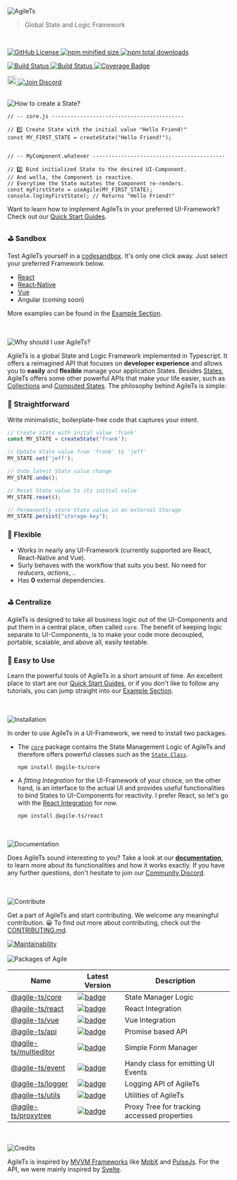  <img src="https://raw.githubusercontent.com/agile-ts/agile/master/static/header_background.png" alt="AgileTs">

> Global State and Logic Framework

 <br />

<p align="left">
 <a href="https://github.com/agile-ts/agile">
   <img src="https://img.shields.io/github/license/agile-ts/agile.svg?label=license&style=flat&colorA=293140&colorB=4a4872" alt="GitHub License"/>
 </a>
 <a href="https://npm.im/@agile-ts/core">
   <img src="https://img.shields.io/bundlephobia/min/@agile-ts/core.svg?label=bundle%20size&style=flat&colorA=293140&colorB=4a4872" alt="npm minified size"/>
 </a>
 <a href="https://npm.im/@agile-ts/core">
   <img src="https://img.shields.io/npm/dt/@agile-ts/core.svg?label=downloads&style=flat&colorA=293140&colorB=4a4872" alt="npm total downloads"/>
 </a>
</p>

<p align="left">
 <a href="https://github.com/agile-ts/agile/actions?query=workflow%3ARelease">
   <img src="https://github.com/agile-ts/agile/workflows/Release/badge.svg" alt="Build Status"/>
 </a>
 <a href="https://github.com/agile-ts/agile/actions?query=workflow%3A%22Test+All+Packages%22">
   <img src="https://github.com/agile-ts/agile/workflows/Test%20All%20Packages/badge.svg" alt="Build Status"/>
 </a>
 <a href="https://coveralls.io/github/agile-ts/agile?branch=master">
   <img src="https://coveralls.io/repos/github/agile-ts/agile/badge.svg?branch=master" alt="Coverage Badge"/>
 </a>
</p>

<p align="left">
 <a href="https://twitter.com/intent/tweet?text=I%20just%20discovered%20AgileTs%3B%20a%20global%2C%20spacy%20and%20overall%20easy%20to%20use%20State%20Manager.%0A%60%60%60ts%0Aconst%20MY_STATE%20%3D%20App.createState(%22Hello%20stranger%22)%3B%0AMY_STATE.set(%22Hello%20friend%22)%3B%0A%60%60%60%0Ahttps%3A%2F%2Fgithub.com%2Fagile-ts%2Fagile%2F%20%0A%0A%40AgileFramework%20%0A%23agilets%20%23statemanagement%20%23webdev%20"><img src="http://randojs.com/images/tweetShield.svg" alt="Tweet" height="20"/>
 </a>
 <a href="https://discord.gg/T9GzreAwPH">
   <img src="https://img.shields.io/discord/795291052897992724.svg?label=&logo=discord&logoColor=ffffff&color=7389D8&labelColor=6A7EC2" alt="Join Discord"/>
 </a>
</p> 

<br />
<img src="https://raw.githubusercontent.com/agile-ts/agile/master/static/how_to_create_state_header.png" alt="How to create a State?"/>

```tsx
// -- core.js ------------------------------------------

// 1️⃣ Create State with the initial value "Hello Friend!"
const MY_FIRST_STATE = createState("Hello Friend!");


// -- MyComponent.whatever ------------------------------------------

// 2️⃣ Bind initialized State to the desired UI-Component.
// And wolla, the Component is reactive. 
// Everytime the State mutates the Component re-renders.
const myFirstState = useAgile(MY_FIRST_STATE);
console.log(myFirstState); // Returns "Hello Friend!"
```
Want to learn how to implement AgileTs in your preferred UI-Framework?
Check out our [Quick Start Guides](https://agile-ts.org/docs/Installation.md).

### ⛳️ Sandbox
Test AgileTs yourself in a [codesandbox](https://codesandbox.io/s/agilets-first-state-f12cz).
It's only one click away. Just select your preferred Framework below.

- [React](https://codesandbox.io/s/agilets-first-state-f12cz)
- [React-Native](https://snack.expo.io/@bennodev/agilets-first-state)
- [Vue](https://codesandbox.io/s/agilets-first-state-i5xxs)
- Angular (coming soon)

More examples can be found in the [Example Section](https://agile-ts.org/docs/examples).


<br />


<br />
<img src="https://raw.githubusercontent.com/agile-ts/agile/master/static/why_should_i_use_agile.png" alt="Why should I use AgileTs?"/>

AgileTs is a global State and Logic Framework implemented in Typescript.
It offers a reimagined API that focuses on **developer experience**
and allows you to **easily** and **flexible** manage your application States.
Besides [States](https://agile-ts.org/docs/core/state),
AgileTs offers some other powerful APIs that make your life easier,
such as [Collections](https://agile-ts.org/docs/core/collection)
and [Computed States](https://agile-ts.org/docs/core/computed).
The philosophy behind AgileTs is simple:

### 🚅 Straightforward

Write minimalistic, boilerplate-free code that captures your intent.
```ts
// Create State with inital value 'frank'
const MY_STATE = createState('frank');

// Update State value from 'frank' to 'jeff'
MY_STATE.set('jeff');

// Undo latest State value change
MY_STATE.undo();

// Reset State value to its initial value
MY_STATE.reset();

// Permanently store State value in an external Storage
MY_STATE.persist("storage-key"); 
```

### 🤸‍ Flexible

- Works in nearly any UI-Framework (currently supported are React, React-Native and Vue).
- Surly behaves with the workflow that suits you best.
  No need for _reducers_, _actions_, ..
- Has **0** external dependencies.

### ⛳️ Centralize

AgileTs is designed to take all business logic out of the UI-Components
and put them in a central place, often called `core`.
The benefit of keeping logic separate to UI-Components,
is to make your code more decoupled, portable, scalable,
and above all, easily testable.

### 🎯 Easy to Use

Learn the powerful tools of AgileTs in a short amount of time. 
An excellent place to start are our [Quick Start Guides](https://agile-ts.org/docs/Installation), 
or if you don't like to follow any tutorials,
you can jump straight into our [Example Section](https://agile-ts.org/docs/examples/Introduction).


<br />


<br />
<img src="https://raw.githubusercontent.com/agile-ts/agile/master/static/installation_header.png" alt="Installation"/>

In order to use AgileTs in a UI-Framework, we need to install two packages.

- The [`core`](https://agile-ts.org/docs/core) package contains the State Management Logic of AgileTs
  and therefore offers powerful classes such as the [`State Class`](https://agile-ts.org/docs/core/state).
  ```
  npm install @agile-ts/core
  ```

- A _fitting Integration_ for the UI-Framework of your choice, on the other hand,
  is an interface to the actual UI and provides useful functionalities 
  to bind States to UI-Components for reactivity.
  I prefer React, so let's go with the [React Integration](https://www.npmjs.com/package/@agile-ts/react) for now.
  ```
  npm install @agile-ts/react
  ```


<br />


<br />
<img src="https://raw.githubusercontent.com/agile-ts/agile/master/static/documentation_header.png" alt="Documentation"/>

Does AgileTs sound interesting to you?
Take a look at our **[documentation](https://agile-ts.org/docs/introduction)**, 
to learn more about its functionalities and how it works exactly.
If you have any further questions, 
don't hesitate to join our [Community Discord](https://discord.gg/T9GzreAwPH).


<br />


<br />
<img src="https://raw.githubusercontent.com/agile-ts/agile/master/static/contribute_header.png" alt="Contribute"/>

Get a part of AgileTs and start contributing. We welcome any meaningful contribution. 😀
To find out more about contributing, check out the [CONTRIBUTING.md](https://github.com/agile-ts/agile/blob/master/CONTRIBUTING.md).

<a href="https://codeclimate.com/github/agile-ts/agile/coverage.svg">
   <img src="https://codeclimate.com/github/agile-ts/agile/badges/gpa.svg" alt="Maintainability"/>
</a>


<br />


<br />
<img src="https://raw.githubusercontent.com/agile-ts/agile/master/static/packages_of_agile.png" alt="Packages of Agile"/>

| Name                                                                     |                                                                               Latest Version                                                                                | Description                                 |
| ------------------------------------------------------------------------ | --------------------------------------------------------------------------------------------------------------------------------------------------------------------------- | ------------------------------------------- |
| [@agile-ts/core](/packages/core)                                         |               [![badge](https://img.shields.io/npm/v/@agile-ts/core.svg?style=flat-square)](https://www.npmjs.com/package/@agile-ts/core)                                   | State Manager Logic                         |
| [@agile-ts/react](/packages/react)                                       |               [![badge](https://img.shields.io/npm/v/@agile-ts/react.svg?style=flat-square)](https://www.npmjs.com/package/@agile-ts/react)                                 | React Integration                           |
| [@agile-ts/vue](/packages/vue)                                           |               [![badge](https://img.shields.io/npm/v/@agile-ts/vue.svg?style=flat-square)](https://www.npmjs.com/package/@agile-ts/vue)                                     | Vue Integration                             |
| [@agile-ts/api](/packages/api)                                           |               [![badge](https://img.shields.io/npm/v/@agile-ts/api.svg?style=flat-square)](https://www.npmjs.com/package/@agile-ts/api)                                     | Promise based API                           |
| [@agile-ts/multieditor](/packages/multieditor)                           |               [![badge](https://img.shields.io/npm/v/@agile-ts/multieditor.svg?style=flat-square)](https://www.npmjs.com/package/@agile-ts/multieditor)                     | Simple Form Manager                         |
| [@agile-ts/event](/packages/event)                                       |               [![badge](https://img.shields.io/npm/v/@agile-ts/event.svg?style=flat-square)](https://www.npmjs.com/package/@agile-ts/event)                                 | Handy class for emitting UI Events          |
| [@agile-ts/logger](/packages/logger)                                     |               [![badge](https://img.shields.io/npm/v/@agile-ts/logger.svg?style=flat-square)](https://www.npmjs.com/package/@agile-ts/logger)                               | Logging API of AgileTs                      |
| [@agile-ts/utils](/packages/utils)                                       |               [![badge](https://img.shields.io/npm/v/@agile-ts/utils.svg?style=flat-square)](https://www.npmjs.com/package/@agile-ts/utils)                                 | Utilities of AgileTs                        |
| [@agile-ts/proxytree](/packages/proxytree)                               |               [![badge](https://img.shields.io/npm/v/@agile-ts/proxytree.svg?style=flat-square)](https://www.npmjs.com/package/@agile-ts/proxytree)                         | Proxy Tree for tracking accessed properties |                         |

<br />


<br />
<img src="https://raw.githubusercontent.com/agile-ts/agile/master/static/credits_header.png" alt="Credits"/>

AgileTs is inspired by [MVVM Frameworks](https://de.wikipedia.org/wiki/Model_View_ViewModel) 
like [MobX](https://mobx.js.org/README.html) and [PulseJs](https://github.com/pulse-framework/pulse).
For the API, we were mainly inspired by [Svelte](https://svelte.dev/).
